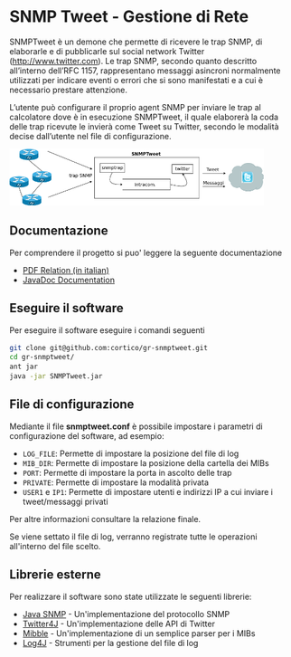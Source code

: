 SNMP Tweet - Gestione di Rete
============

SNMPTweet è un demone che permette di ricevere le trap SNMP, di elaborarle e di pubblicarle sul social network Twitter (http://www.twitter.com). Le trap SNMP, secondo quanto descritto all’interno dell’RFC 1157, rappresentano messaggi asincroni normalmente utilizzati per indicare eventi o errori che si sono manifestati e a cui è necessario prestare attenzione.

L’utente può configurare il proprio agent SNMP per inviare le trap al calcolatore dove è in esecuzione SNMPTweet, il quale elaborerà la coda delle trap ricevute le invierà come Tweet su Twitter, secondo le modalità decise dall’utente nel file di configurazione.

![Diagramma](https://raw.githubusercontent.com/cortinico/gr-snmptweet/master/doc/diagram.png)

## Documentazione

Per comprendere il progetto si puo' leggere la seguente documentazione
* [PDF Relation (in italian)](../../raw/master/doc/tex/document.pdf)
* [JavaDoc Documentation](http://cortinico.github.io/gr-snmptweet/)

## Eseguire il software

Per eseguire il software eseguire i comandi seguenti

```bash
git clone git@github.com:cortico/gr-snmptweet.git
cd gr-snmptweet/
ant jar
java -jar SNMPTweet.jar
```

## File di configurazione

Mediante il file **snmptweet.conf** è possibile impostare i parametri di configurazione del software, ad esempio:

* ```LOG_FILE```: Permette di impostare la posizione del file di log
* ```MIB_DIR```: Permette di impostare la posizione della cartella dei MIBs
* ```PORT```: Permette di impostare la porta in ascolto delle trap
* ```PRIVATE```: Permette di impostare la modalità privata
* ```USER1``` e ```IP1```: Permette di impostare utenti e indirizzi IP a cui inviare i tweet/messaggi privati

Per altre informazioni consultare la relazione finale.

Se viene settato il file di log, verranno registrate tutte le operazioni all'interno del file scelto.

## Librerie esterne

Per realizzare il software sono state utilizzate le seguenti librerie:

* [Java SNMP](http://gicl.cs.drexel.edu/people/sevy/snmp/) - Un'implementazione del protocollo SNMP
* [Twitter4J](http://twitter4j.org/) - Un'implementazione delle API di Twitter
* [Mibble](http://mibble.org/) - Un'implementazione di un semplice parser per i MIBs
* [Log4J](http://logging.apache.org/log4j/) - Strumenti per la gestione del file di log

